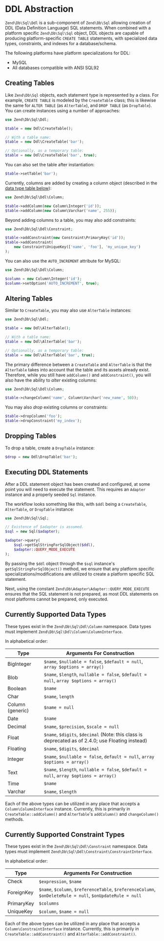 # DDL Abstraction

`Zend\Db\Sql\Ddl` is a sub-component of `Zend\Db\Sql` allowing creation of DDL
(Data Definition Language) SQL statements. When combined with a platform
specific `Zend\Db\Sql\Sql` object, DDL objects are capable of producing
platform-specific `CREATE TABLE` statements, with specialized data types,
constraints, and indexes for a database/schema.

The following platforms have platform specializations for DDL:

- MySQL
- All databases compatible with ANSI SQL92

## Creating Tables

Like `Zend\Db\Sql` objects, each statement type is represented by a class. For
example, `CREATE TABLE` is modeled by the `CreateTable` class; this is likewise
the same for `ALTER TABLE` (as `AlterTable`), and `DROP TABLE` (as
`DropTable`). You can create instances using a number of approaches:

```php
use Zend\Db\Sql\Ddl;

$table = new Ddl\CreateTable();

// With a table name:
$table = new Ddl\CreateTable('bar');

// Optionally, as a temporary table:
$table = new Ddl\CreateTable('bar', true);
```

You can also set the table after instantiation:

```php
$table->setTable('bar');
```

Currently, columns are added by creating a column object (described in the
[data type table below](#currently-supported-data-types)):

```php
use Zend\Db\Sql\Ddl\Column;

$table->addColumn(new Column\Integer('id'));
$table->addColumn(new Column\Varchar('name', 255));
```

Beyond adding columns to a table, you may also add constraints:

```php
use Zend\Db\Sql\Ddl\Constraint;

$table->addConstraint(new Constraint\PrimaryKey('id'));
$table->addConstraint(
    new Constraint\UniqueKey(['name', 'foo'], 'my_unique_key')
);
```
You can also use the `AUTO_INCREMENT` attribute for MySQL:
```php
use Zend\Db\Sql\Ddl\Column;

$column = new Column\Integer('id');
$column->setOption('AUTO_INCREMENT', true);
```

## Altering Tables

Similar to `CreateTable`, you may also use `AlterTable` instances:

```php
use Zend\Db\Sql\Ddl;

$table = new Ddl\AlterTable();

// With a table name:
$table = new Ddl\AlterTable('bar');

// Optionally, as a temporary table:
$table = new Ddl\AlterTable('bar', true);
```

The primary difference between a `CreateTable` and `AlterTable` is that the
`AlterTable` takes into account that the table and its assets already exist.
Therefore, while you still have `addColumn()` and `addConstraint()`, you will
also have the ability to *alter* existing columns:

```php
use Zend\Db\Sql\Ddl\Column;

$table->changeColumn('name', Column\Varchar('new_name', 50));
```

You may also *drop* existing columns or constraints:

```php
$table->dropColumn('foo');
$table->dropConstraint('my_index');
```

## Dropping Tables

To drop a table, create a `DropTable` instance:

```php
$drop = new Ddl\DropTable('bar');
```

## Executing DDL Statements

After a DDL statement object has been created and configured, at some point you
will need to execute the statement. This requires an `Adapter` instance and a
properly seeded `Sql` instance.

The workflow looks something like this, with `$ddl` being a `CreateTable`,
`AlterTable`, or `DropTable` instance:

```php
use Zend\Db\Sql\Sql;

// Existence of $adapter is assumed.
$sql = new Sql($adapter);

$adapter->query(
    $sql->getSqlStringForSqlObject($ddl),
    $adapter::QUERY_MODE_EXECUTE
);
```

By passing the `$ddl` object through the `$sql` instance's
`getSqlStringForSqlObject()` method, we ensure that any platform specific
specializations/modifications are utilized to create a platform specific SQL
statement.

Next, using the constant `Zend\Db\Adapter\Adapter::QUERY_MODE_EXECUTE` ensures
that the SQL statement is not prepared, as most DDL statements on most
platforms cannot be prepared, only executed.

## Currently Supported Data Types

These types exist in the `Zend\Db\Sql\Ddl\Column` namespace. Data types must
implement `Zend\Db\Sql\Ddl\Column\ColumnInterface`.

In alphabetical order:

Type             | Arguments For Construction
-----------------|---------------------------
BigInteger       | `$name`, `$nullable = false`, `$default = null`, `array $options = array()`
Blob             | `$name`, `$length`, `nullable = false`, `$default = null`, `array $options = array()`
Boolean          | `$name`
Char             | `$name`, `length`
Column (generic) | `$name = null`
Date             | `$name`
Decimal          | `$name`, `$precision`, `$scale = null`
Float            | `$name`, `$digits`, `$decimal` (Note: this class is deprecated as of 2.4.0; use Floating instead)
Floating         | `$name`, `$digits`, `$decimal`
Integer          | `$name`, `$nullable = false`, `default = null`, `array $options = array()`
Text             | `$name`, `$length`, `nullable = false`, `$default = null`, `array $options = array()`
Time             | `$name`
Varchar          | `$name`, `$length`

Each of the above types can be utilized in any place that accepts a `Column\ColumnInterface`
instance. Currently, this is primarily in `CreateTable::addColumn()` and `AlterTable`'s
`addColumn()` and `changeColumn()` methods.

## Currently Supported Constraint Types

These types exist in the `Zend\Db\Sql\Ddl\Constraint` namespace. Data types
must implement `Zend\Db\Sql\Ddl\Constraint\ConstraintInterface`.

In alphabetical order:

Type       | Arguments For Construction
-----------|---------------------------
Check      | `$expression`, `$name`
ForeignKey | `$name`, `$column`, `$referenceTable`, `$referenceColumn`, `$onDeleteRule = null`, `$onUpdateRule = null`
PrimaryKey | `$columns`
UniqueKey  | `$column`, `$name = null`

Each of the above types can be utilized in any place that accepts a
`Column\ConstraintInterface` instance. Currently, this is primarily in
`CreateTable::addConstraint()` and `AlterTable::addConstraint()`.
